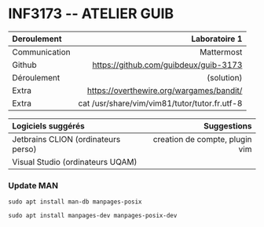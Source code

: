 # INF3173 -- ATELIER GUIB
|Deroulement|Laboratoire 1|
|:---|---:|
|Communication|Mattermost|
|Github|https://github.com/guibdeux/guib-3173|
|Déroulement|(solution)|
|Extra|https://overthewire.org/wargames/bandit/|
|Extra|cat /usr/share/vim/vim81/tutor/tutor.fr.utf-8|

|Logiciels suggérés| Suggestions|
|:---|---:|
|Jetbrains CLION (ordinateurs perso)|creation de compte, plugin vim| 
|Visual Studio (ordinateurs UQAM)| |

### Update MAN
````
sudo apt install man-db manpages-posix
````
````
sudo apt install manpages-dev manpages-posix-dev
````